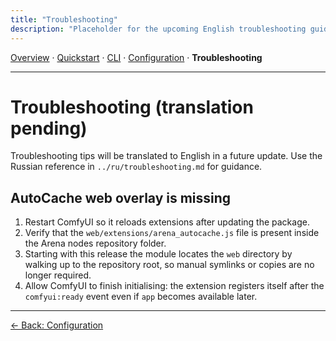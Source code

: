 ```yaml
---
title: "Troubleshooting"
description: "Placeholder for the upcoming English troubleshooting guide."
---
```


[Overview](index.md) · [Quickstart](quickstart.md) · [CLI](cli.md) · [Configuration](config.md) · **Troubleshooting**

---

# Troubleshooting (translation pending)

Troubleshooting tips will be translated to English in a future update. Use the Russian reference in `../ru/troubleshooting.md` for guidance.

## AutoCache web overlay is missing
1. Restart ComfyUI so it reloads extensions after updating the package.
2. Verify that the `web/extensions/arena_autocache.js` file is present inside the Arena nodes repository folder.
3. Starting with this release the module locates the `web` directory by walking up to the repository root, so manual symlinks or copies are no longer required.
4. Allow ComfyUI to finish initialising: the extension registers itself after the `comfyui:ready` event even if `app` becomes available later.

---

[← Back: Configuration](config.md)
